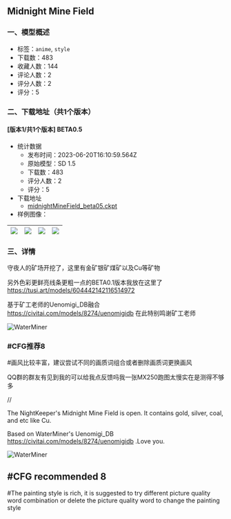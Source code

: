 ## Midnight Mine Field
### 一、模型概述

- 标签：`anime`, `style`
- 下载数：483
- 收藏人数：144
- 评论人数：2
- 评分人数：2
- 评分：5

### 二、下载地址（共1个版本）

#### [版本1/共1个版本] BETA0.5

- 统计数据
  - 发布时间：2023-06-20T16:10:59.564Z
  - 原始模型：SD 1.5
  - 下载数：483
  - 评分人数：2
  - 评分：5
- 下载地址
  - [midnightMineField_beta05.ckpt](https://civitai.com/api/download/models/39621)
- 样例图像：

| <img src="https://image.civitai.com/xG1nkqKTMzGDvpLrqFT7WA/2654538d-8f81-447c-668e-6c1430191400/width=450/439273.jpeg" /> | <img src="https://image.civitai.com/xG1nkqKTMzGDvpLrqFT7WA/c441a636-a1aa-48b2-f2a6-f4736eeb5100/width=450/439318.jpeg" /> | <img src="https://image.civitai.com/xG1nkqKTMzGDvpLrqFT7WA/bbf16b84-f131-4633-6455-5e53ad633000/width=450/439313.jpeg" /> | <img src="https://image.civitai.com/xG1nkqKTMzGDvpLrqFT7WA/54622654-1332-462b-e67a-311a7fbd6700/width=450/439319.jpeg" /> |
| ---- | ---- | ---- | ---- |


### 三、详情
<p>守夜人的矿场开挖了，这里有金矿银矿煤矿以及Cu等矿物</p><p>另外色彩更鲜亮线条更粗一点的BETA0.1版本我放在这里了<a target="_blank" rel="ugc" href="https://tusi.art/models/604442142116514972">https://tusi.art/models/604442142116514972</a></p><p>基于矿工老师的Uenomigi_DB融合<a target="_blank" rel="ugc" href="https://civitai.com/models/8274/uenomigidb">https://</a><a target="_blank" rel="ugc" href="http://civitai.com/models/8274/uenomigidb">civitai.com/models/8274/uenomigidb</a> 在此特别鸣谢矿工老师</p><p><img src="https://imagecache.civitai.com/xG1nkqKTMzGDvpLrqFT7WA/0f5edef5-27c6-4cad-8b69-01dcc8ebda00/width=128/WaterMiner.jpeg" alt="WaterMiner" /></p><h3 id="heading-255"><strong>#CFG推荐8</strong></h3><p>#画风比较丰富，建议尝试不同的画质词组合或者删除画质词更换画风</p><p>QQ群的群友有见到我的可以给我点反馈吗我一张MX250跑图太慢实在是测得不够多</p><p>//</p><p>The NightKeeper's Midnight Mine Field is open. It contains gold, silver, coal, and etc like Cu.</p><p>Based on WaterMiner's Uenomigi_DB <a target="_blank" rel="ugc" href="https://civitai.com/models/8274/uenomigidb">https://civitai.com/models/8274/uenomigidb</a> .Love you.</p><p><img src="https://imagecache.civitai.com/xG1nkqKTMzGDvpLrqFT7WA/0f5edef5-27c6-4cad-8b69-01dcc8ebda00/width=128/WaterMiner.jpeg" alt="WaterMiner" /></p><h2 id="heading-256">#CFG recommended 8</h2><p>#The painting style is rich, it is suggested to try different picture quality word combination or delete the picture quality word to change the painting style</p>
